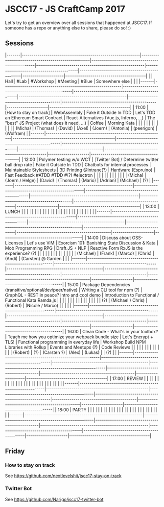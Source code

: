 # JSCC17 - JS CraftCamp 2017

Let's try to get an overview over all sessions that happened at JSCC17. If someone has a repo or anything else to share,
please do so! :)

## Sessions

|-------|------------------------------------------------------------|----------------------------------------------------|-------------------------------------------------|-------------------------------------------------------|-------------------------------------------|------------------------------------------------|---------------------|-----------------------------------------|
|       | Hall                                                       | #Lab                                               | #Workshop                                       | #Meeting                                              | #Blue                                     | Somewhere else                                 |                     |                                         |
|-------|------------------------------------------------------------|----------------------------------------------------|-------------------------------------------------|-------------------------------------------------------|-------------------------------------------|------------------------------------------------|---------------------|-----------------------------------------|
| 11:00 | [How to stay on track]                                     | WebAssembly                                        | Fake it Outside In TDD                          | Let's TDD an Ethereum Smart Contract                  | React-Alternatives (Vue.js, Inferno, ...) | The "best" JS Project (what does it need, ...) | Coffee              | Morning Kata                            |
|       |                                                            |                                                    |                                                 |                                                       |                                           |                                                |                     |                                         |
|       | (Micha)                                                    | (Thomas)                                           | (David)                                         | (Axel)                                                | (Joern)                                   | (Antonia)                                      | (peerigon)          | (Wolfram)                               |
|-------|------------------------------------------------------------|----------------------------------------------------|-------------------------------------------------|-------------------------------------------------------|-------------------------------------------|------------------------------------------------|---------------------|-----------------------------------------|
| 12:00 | Polymer testing w/o WCT                                    | [Twitter Bot] / Determine twitter ball drop rate   | Fake it Outside In TDD                          | Chatbots for internal processes                       | Maintainable Stylesheets                  | 3D Printing @Intrane(?)                        | Hardware (Espruino) | Fast Feedback #ATDD #TDD #(?) #electron |
|       |                                                            |                                                    |                                                 |                                                       |                                           |                                                |                     |                                         |
|       | (Micha)                                                    | (Joern / Helge)                                    | (David)                                         | (Thomas)                                              | (Mario)                                   | (Adrian)                                       | (Michael)           | (?)                                     |
|-------|------------------------------------------------------------|----------------------------------------------------|-------------------------------------------------|-------------------------------------------------------|-------------------------------------------|------------------------------------------------|---------------------|-----------------------------------------|
| 13:00 | LUNCH                                                      |                                                    |                                                 |                                                       |                                           |                                                |                     |                                         |
|       |                                                            |                                                    |                                                 |                                                       |                                           |                                                |                     |                                         |
|       |                                                            |                                                    |                                                 |                                                       |                                           |                                                |                     |                                         |
|-------|------------------------------------------------------------|----------------------------------------------------|-------------------------------------------------|-------------------------------------------------------|-------------------------------------------|------------------------------------------------|---------------------|-----------------------------------------|
| 14:00 | Discuss about OSS-Licenses                                 | Let's use VIM                                      | Exorcism 101: Banishing State Discussion & Kata | Mob Programming RPG                                   | Draft.JS + NLP                            | Reactive Form RxJS is the experience? (?)      |                     |                                         |
|       |                                                            |                                                    |                                                 |                                                       |                                           |                                                |                     |                                         |
|       | (Michael)                                                  | (Frank)                                            | (Marco)                                         | (Chris)                                               | (Andi)                                    | (Carsten) @ Garden                             |                     |                                         |
|-------|------------------------------------------------------------|----------------------------------------------------|-------------------------------------------------|-------------------------------------------------------|-------------------------------------------|------------------------------------------------|---------------------|-----------------------------------------|
| 15:00 | Package Dependencies (transitive/optional/dev/peer/native) | Writing a CLI tool for npm (?)                     | GraphQL - REST in peace? Intro and cool demo    | Introduction to Functional / Functional Kata Ramda.js |                                           |                                                |                     |                                         |
|       |                                                            |                                                    |                                                 |                                                       |                                           |                                                |                     |                                         |
|       | (?)                                                        | (Michael / Chris)                                  | (Robert)                                        | (Nicole / Marco)                                      |                                           |                                                |                     |                                         |
|-------|------------------------------------------------------------|----------------------------------------------------|-------------------------------------------------|-------------------------------------------------------|-------------------------------------------|------------------------------------------------|---------------------|-----------------------------------------|
| 16:00 | Clean Code - What's in your toolbox?                       | Teach me how you optimize your webpack bundle size | Let's Encrypt + TLS!                            | Functional programming in everyday life               | Workshop Build NPM Libraries with Rollup  | Events and Meetups (?)                         | Code Reviews        |                                         |
|       |                                                            |                                                    |                                                 |                                                       |                                           |                                                |                     |                                         |
|       | (Robert)                                                   | (?)                                                | (Carsten ?)                                     | (Alex)                                                | (Lukas)                                   |                                                | (?)                 |                                         |
|-------|------------------------------------------------------------|----------------------------------------------------|-------------------------------------------------|-------------------------------------------------------|-------------------------------------------|------------------------------------------------|---------------------|-----------------------------------------|
| 17:00 | REVIEW                                                     |                                                    |                                                 |                                                       |                                           |                                                |                     |                                         |
|       |                                                            |                                                    |                                                 |                                                       |                                           |                                                |                     |                                         |
|       |                                                            |                                                    |                                                 |                                                       |                                           |                                                |                     |                                         |
|-------|------------------------------------------------------------|----------------------------------------------------|-------------------------------------------------|-------------------------------------------------------|-------------------------------------------|------------------------------------------------|---------------------|-----------------------------------------|
| 18:00 | PARTY                                                      |                                                    |                                                 |                                                       |                                           |                                                |                     |                                         |
|       |                                                            |                                                    |                                                 |                                                       |                                           |                                                |                     |                                         |
|       |                                                            |                                                    |                                                 |                                                       |                                           |                                                |                     |                                         |
|-------|------------------------------------------------------------|----------------------------------------------------|-------------------------------------------------|-------------------------------------------------------|-------------------------------------------|------------------------------------------------|---------------------|-----------------------------------------|


## Friday

### How to stay on track

See https://github.com/nextlevelshit/jscc17-stay-on-track

### Twitter Bot

See https://github.com/Narigo/jscc17-twitter-bot
